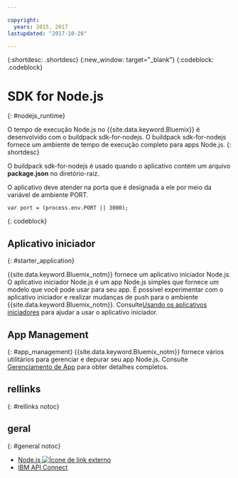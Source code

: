 ```yaml
---

copyright:
  years: 2015, 2017
lastupdated: "2017-10-26"

---
```


{:shortdesc: .shortdesc}
{:new_window: target="_blank"}
{:codeblock: .codeblock}


# SDK for Node.js
{: #nodejs_runtime}

O tempo de execução Node.js no {{site.data.keyword.Bluemix}} é desenvolvido com o buildpack sdk-for-nodejs.
O buildpack sdk-for-nodejs fornece um ambiente de tempo de execução completo para apps Node.js.
{: shortdesc}

O buildpack sdk-for-nodejs é usado quando o aplicativo contém um arquivo **package.json** no diretório-raiz.

O aplicativo deve atender na porta que é designada a ele por meio da variável de ambiente PORT.
```
var port = (process.env.PORT || 3000);
```
{: codeblock}

## Aplicativo iniciador
{: #starter_application}

{{site.data.keyword.Bluemix_notm}} fornece um aplicativo iniciador Node.js.  O aplicativo iniciador Node.js é um app Node.js simples que fornece um modelo que você pode usar para seu app. É possível experimentar com o aplicativo iniciador e realizar mudanças de push para o ambiente {{site.data.keyword.Bluemix_notm}}. Consulte[Usando os aplicativos iniciadores](/docs/cfapps/starter_app_usage.html) para ajudar a usar o aplicativo iniciador.

## App Management
{: #app_management}
{{site.data.keyword.Bluemix_notm}} fornece vários utilitários para gerenciar e depurar seu app Node.js.  Consulte [Gerenciamento de App](/docs/manageapps/app_mng.html) para obter detalhes completos.

## rellinks
{: #rellinks notoc}
## geral
{: #general notoc}
* [Node.js ![Ícone de link externo](../../icons/launch-glyph.svg "Ícone de link externo")](https://nodejs.org)
* [IBM API Connect](https://strongloop.com/)
